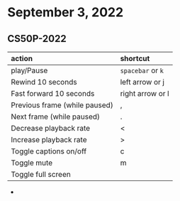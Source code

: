 # September 3, 2022

## CS50P-2022

| action                        | shortcut          |
|:------------------------------|:------------------|
| play/Pause                    | `spacebar` or `k` |
| Rewind 10 seconds             | left arrow or j   |
| Fast forward 10 seconds       | right arrow or l  |
| Previous frame (while paused) | ,                 |
| Next frame (while paused)     | .                 |
| Decrease playback rate        | <                 |
| Increase playback rate        | >                 |
| Toggle captions on/off        | c                 |
| Toggle mute                   | m
| Toggle full screen            |                   |
-
